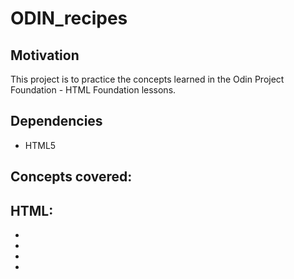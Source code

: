 # ODIN_recipes

## Motivation
This project is to practice the concepts learned in the Odin Project Foundation - HTML Foundation lessons.

## Dependencies
- HTML5


## Concepts covered:
HTML:
- 
- 
- 
- 
- 


